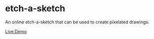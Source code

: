 # etch-a-sketch

An online etch-a-sketch that can be used to create pixelated drawings.

[Live Demo](https://cgamagami1.github.io/etch-a-sketch/)
